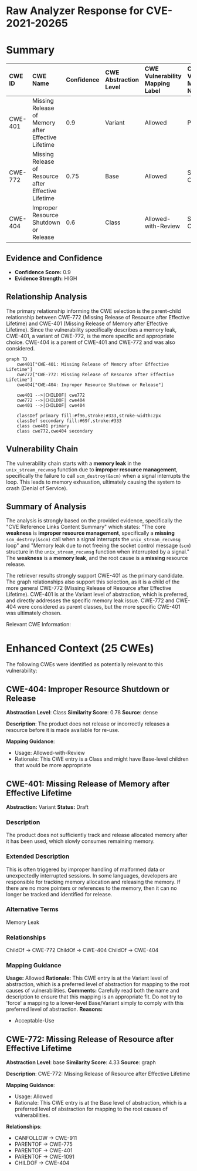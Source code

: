 # Raw Analyzer Response for CVE-2021-20265

# Summary
| CWE ID  | CWE Name                                                        | Confidence | CWE Abstraction Level | CWE Vulnerability Mapping Label | CWE-Vulnerability Mapping Notes |
| :-------- | :-------------------------------------------------------------- | :--------- | :-------------------- | :------------------------------ | :------------------------------ |
| CWE-401 | Missing Release of Memory after Effective Lifetime             | 0.9        | Variant               | Allowed                       | Primary CWE                    |
| CWE-772 | Missing Release of Resource after Effective Lifetime             | 0.75       | Base                 | Allowed                       | Secondary CWE                    |
| CWE-404 | Improper Resource Shutdown or Release             | 0.6        | Class                 | Allowed-with-Review                       | Secondary CWE                    |

## Evidence and Confidence

*   **Confidence Score:** 0.9
*   **Evidence Strength:** HIGH

## Relationship Analysis
The primary relationship informing the CWE selection is the parent-child relationship between CWE-772 (Missing Release of Resource after Effective Lifetime) and CWE-401 (Missing Release of Memory after Effective Lifetime). Since the vulnerability specifically describes a memory leak, CWE-401, a variant of CWE-772, is the more specific and appropriate choice. CWE-404 is a parent of CWE-401 and CWE-772 and was also considered.

```mermaid
graph TD
    cwe401["CWE-401: Missing Release of Memory after Effective Lifetime"]
    cwe772["CWE-772: Missing Release of Resource after Effective Lifetime"]
    cwe404["CWE-404: Improper Resource Shutdown or Release"]
    
    cwe401 -->|CHILDOF| cwe772
    cwe772 -->|CHILDOF| cwe404
    cwe401 -->|CHILDOF| cwe404
    
    classDef primary fill:#f96,stroke:#333,stroke-width:2px
    classDef secondary fill:#69f,stroke:#333
    class cwe401 primary
    class cwe772,cwe404 secondary
```

## Vulnerability Chain
The vulnerability chain starts with a **memory leak** in the `unix_stream_recvmsg` function due to **improper resource management**, specifically the failure to call `scm_destroy(&scm)` when a signal interrupts the loop. This leads to memory exhaustion, ultimately causing the system to crash (Denial of Service).

## Summary of Analysis
The analysis is strongly based on the provided evidence, specifically the "CVE Reference Links Content Summary" which states: "The core **weakness** is **improper resource management**, specifically a **missing** `scm_destroy(&scm)` call when a signal interrupts the `unix_stream_recvmsg` loop" and "Memory leak due to not freeing the socket control message (`scm`) structure in the `unix_stream_recvmsg` function when interrupted by a signal." The **weakness** is a **memory leak**, and the root cause is a **missing** resource release.

The retriever results strongly support CWE-401 as the primary candidate. The graph relationships also support this selection, as it is a child of the more general CWE-772 (Missing Release of Resource after Effective Lifetime). CWE-401 is at the Variant level of abstraction, which is preferred, and directly addresses the specific memory leak issue. CWE-772 and CWE-404 were considered as parent classes, but the more specific CWE-401 was ultimately chosen.

Relevant CWE Information:

# Enhanced Context (25 CWEs)
The following CWEs were identified as potentially relevant to this vulnerability:

## CWE-404: Improper Resource Shutdown or Release
**Abstraction Level**: Class
**Similarity Score**: 0.78
**Source**: dense

**Description**:
The product does not release or incorrectly releases a resource before it is made available for re-use.

**Mapping Guidance**:
- Usage: Allowed-with-Review
- Rationale: This CWE entry is a Class and might have Base-level children that would be more appropriate

## CWE-401: Missing Release of Memory after Effective Lifetime
**Abstraction:** Variant
**Status:** Draft

### Description
The product does not sufficiently track and release allocated memory after it has been used, which slowly consumes remaining memory.

### Extended Description
This is often triggered by improper handling of malformed data or unexpectedly interrupted sessions. In some languages, developers are responsible for tracking memory allocation and releasing the memory. If there are no more pointers or references to the memory, then it can no longer be tracked and identified for release.

### Alternative Terms
Memory Leak

### Relationships
ChildOf -> CWE-772
ChildOf -> CWE-404
ChildOf -> CWE-404

### Mapping Guidance
**Usage:** Allowed
**Rationale:** This CWE entry is at the Variant level of abstraction, which is a preferred level of abstraction for mapping to the root causes of vulnerabilities.
**Comments:** Carefully read both the name and description to ensure that this mapping is an appropriate fit. Do not try to 'force' a mapping to a lower-level Base/Variant simply to comply with this preferred level of abstraction.
**Reasons:**
- Acceptable-Use

## CWE-772: Missing Release of Resource after Effective Lifetime
**Abstraction Level**: base
**Similarity Score**: 4.33
**Source**: graph

**Description**:
CWE-772: Missing Release of Resource after Effective Lifetime

**Mapping Guidance**:
- Usage: Allowed
- Rationale: This CWE entry is at the Base level of abstraction, which is a preferred level of abstraction for mapping to the root causes of vulnerabilities.

**Relationships**:
- CANFOLLOW -> CWE-911
- PARENTOF -> CWE-775
- PARENTOF -> CWE-401
- PARENTOF -> CWE-1091
- CHILDOF -> CWE-404